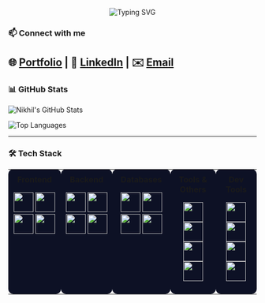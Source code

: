 <p align="center">
  <img src="https://readme-typing-svg.demolab.com?font=Fira+Code&weight=700&size=28&pause=1000&color=000000&center=true&vCenter=true&width=435&lines=Hi+there%2C+I'm+Nikhil+%F0%9F%91%8B" alt="Typing SVG" />
</p>

### 📫 Connect with me  
 🌐 [Portfolio](https://porfolio-axfl.onrender.com) | 💼 [LinkedIn](https://www.linkedin.com/in/nikhilam2003/) | ✉️ [Email](mailto:nikhildevika2003@gmail.com)  
---

### 📊 GitHub Stats
![Nikhil's GitHub Stats](https://github-readme-stats.vercel.app/api?username=Nikhilfortnite&show_icons=true&theme=tokyonight&include_all_commits=true)

![Top Languages](https://github-readme-stats.vercel.app/api/top-langs/?username=Nikhilfortnite&layout=compact&theme=tokyonight&include_all_commits=true)

---

### 🛠️ Tech Stack  

<table>
  <tr>
    <td align="center" valign="top" style="background-color:#0d1125; padding:10px; border-radius:10px;">
      <b>Frontend</b>
      <p>
        <img src="https://cdn.jsdelivr.net/gh/devicons/devicon/icons/vuejs/vuejs-original.svg" width="40" height="40"/>
        <img src="https://cdn.jsdelivr.net/gh/devicons/devicon/icons/vuetify/vuetify-original.svg" width="40" height="40"/>
        <img src="https://cdn.jsdelivr.net/gh/devicons/devicon/icons/react/react-original.svg" width="40" height="40"/>
        <img src="https://cdn.jsdelivr.net/gh/devicons/devicon/icons/tailwindcss/tailwindcss-original.svg" width="40" height="40"/>
      </p>
    </td>
    <td align="center" valign="top" style="background-color:#0d1125; padding:10px; border-radius:10px;">
      <b>Backend</b>
      <p>
        <img src="https://cdn.jsdelivr.net/gh/devicons/devicon/icons/nodejs/nodejs-original.svg" width="40" height="40"/>
        <img src="https://cdn.jsdelivr.net/gh/devicons/devicon/icons/socketio/socketio-original.svg" width="40" height="40"/>
        <img src="https://cdn.jsdelivr.net/gh/devicons/devicon/icons/fastapi/fastapi-original.svg" width="40" height="40"/>
        <img src="https://cdn.jsdelivr.net/gh/devicons/devicon/icons/pytest/pytest-original.svg" width="40" height="40"/>
      </p>
    </td>
    <td align="center" valign="top" style="background-color:#0d1125; padding:10px; border-radius:10px;">
      <b>Databases</b>
      <p>
        <img src="https://cdn.jsdelivr.net/gh/devicons/devicon/icons/mysql/mysql-original.svg" width="40" height="40"/>
        <img src="https://cdn.jsdelivr.net/gh/devicons/devicon/icons/postgresql/postgresql-original.svg" width="40" height="40"/>
        <img src="https://cdn.jsdelivr.net/gh/devicons/devicon/icons/mongodb/mongodb-original.svg" width="40" height="40"/>
        <img src="https://cdn.jsdelivr.net/gh/devicons/devicon/icons/redis/redis-original.svg" width="40" height="40"/>
      </p>
    </td>
    <td align="center" valign="top" style="background-color:#0d1125; padding:10px; border-radius:10px;">
      <b>Tools & Others</b>
      <p>
        <img src="https://cdn.jsdelivr.net/gh/devicons/devicon/icons/docker/docker-original.svg" width="40" height="40"/>
        <img src="https://cdn.jsdelivr.net/gh/devicons/devicon/icons/git/git-original.svg" width="40" height="40"/>
        <img src="https://cdn.jsdelivr.net/gh/devicons/devicon/icons/rabbitmq/rabbitmq-original.svg" width="40" height="40"/>
        <img src="https://cdn.jsdelivr.net/gh/devicons/devicon/icons/vim/vim-original.svg" width="40" height="40"/>
      </p>
    </td>
    <td align="center" valign="top" style="background-color:#0d1125; padding:10px; border-radius:10px;">
  <b>Dev Tools</b>
  <p>
    <img src="https://cdn.jsdelivr.net/gh/devicons/devicon/icons/postman/postman-original.svg" width="40" height="40"/>
    <img src="https://cdn.jsdelivr.net/gh/devicons/devicon/icons/redux/redux-original.svg" width="40" height="40"/>
    <img src="https://cdn.jsdelivr.net/gh/devicons/devicon/icons/linux/linux-original.svg" width="40" height="40"/>
    <img src="https://cdn.jsdelivr.net/gh/devicons/devicon/icons/swagger/swagger-original.svg" width="40" height="40"/>
  </p>
</td>
  </tr>
</table>
